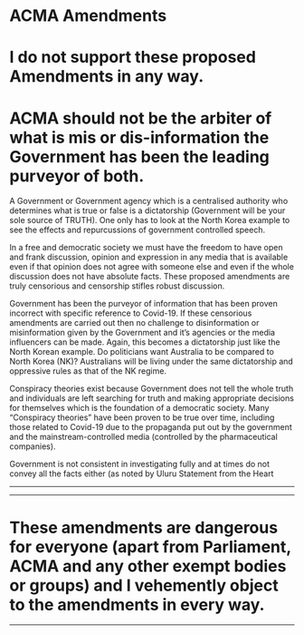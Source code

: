 # ACMA Amendments


# I do not support these proposed Amendments in any way.


# ACMA should not be the arbiter of what is mis or dis-information the Government has been the leading purveyor of both.

 A Government or Government agency which is a centralised authority who determines what is true or false is a dictatorship (Government will be your sole source of TRUTH). One only has to look at the North Korea example to see the effects and repurcussions of government controlled speech.

 In a free and democratic society we must have the freedom to have open and frank discussion, opinion and expression in any media that is available even if that opinion does not agree with someone else and even if the whole discussion does not have absolute facts.  These proposed amendments are truly censorious and censorship stifles robust discussion.

 Government has been the purveyor of information that has been proven incorrect with specific reference to Covid-19. If these censorious amendments are carried out then no challenge to disinformation or misinformation given by the Government and it’s agencies or the media influencers can be made. Again, this becomes a dictatorship just like the North Korean example. Do politicians want Australia to be compared to North Korea (NK)? Australians will be living under the same dictatorship and oppressive rules as that of the NK regime.

 Conspiracy theories exist because Government does not tell the whole truth and individuals are left searching for truth and making appropriate decisions for themselves which is the foundation of a democratic society. Many “Conspiracy theories” have been proven to be true over time, including those related to Covid-19 due to the propaganda put out by the government and the mainstream-controlled media (controlled by the pharmaceutical companies).

 Government is not consistent in investigating fully and at times do not convey all the facts either (as noted by Uluru Statement from the Heart


-----

-----

# These amendments are dangerous for everyone (apart from Parliament, ACMA and any other exempt bodies or groups) and I vehemently object to the amendments in every way.


-----

